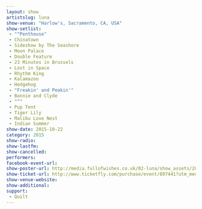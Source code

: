 ```yaml
---
layout: show
artistslug: luna
show-venue: "Harlow's, Sacramento, CA, USA"
show-setlist: 
 - "^Penthouse"
 - Chinatown
 - Sideshow by The Seashore
 - Moon Palace
 - Double Feature
 - 23 Minutes in Brussels
 - Lost in Space
 - Rhythm King
 - Kalamazoo
 - Hedgehog
 - "Freakin' and Peakin'"
 - Bonnie and Clyde
 - "^"
 - Pup Tent
 - Tiger Lily
 - Malibu Love Nest
 - Indian Summer
show-date: 2015-10-22
category: 2015
show-radio: 
show-lastfm: 
show-cancelled: 
performers: 
facebook-event-url: 
show-poster-url: http://media.fullofwishes.co.uk/02-luna/show_assets/2015-10-22/2015-10-22-luna-harlows-sacramento-poster.jpg
show-ticket-url: http://www.ticketfly.com/purchase/event/897441?utm_medium=459899
show-venue-website: 
show-additional: 
support:
 - Quilt
---
```


